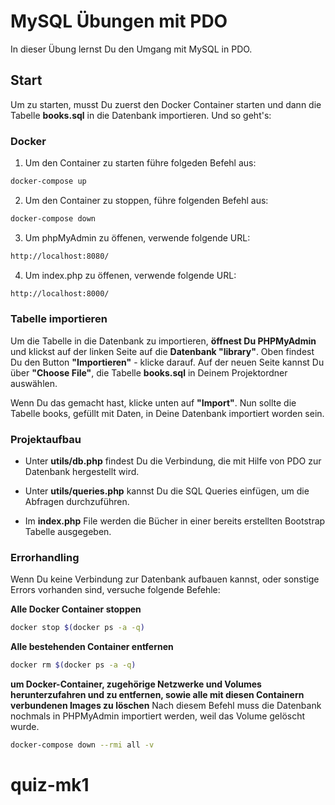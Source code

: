 # MySQL Übungen mit PDO

In dieser Übung lernst Du den Umgang mit MySQL in PDO.

## Start

Um zu starten, musst Du zuerst den Docker Container starten und dann die Tabelle **books.sql** in die Datenbank importieren. Und so geht's:

### Docker

1. Um den Container zu starten führe folgeden Befehl aus:

```bash
docker-compose up
```

2. Um den Container zu stoppen, führe folgenden Befehl aus:

```bash
docker-compose down
```

3. Um phpMyAdmin zu öffenen, verwende folgende URL:

```bash
http://localhost:8080/
```

4. Um index.php zu öffenen, verwende folgende URL:

```bash
http://localhost:8000/
```

### Tabelle importieren

Um die Tabelle in die Datenbank zu importieren, **öffnest Du PHPMyAdmin** und klickst auf der linken Seite auf die **Datenbank "library"**. Oben findest Du den Button **"Importieren"** - klicke darauf. Auf der neuen Seite kannst Du über **"Choose File"**, die Tabelle **books.sql** in Deinem Projektordner auswählen.

Wenn Du das gemacht hast, klicke unten auf **"Import"**. Nun sollte die Tabelle books, gefüllt mit Daten, in Deine Datenbank importiert worden sein.

### Projektaufbau

- Unter **utils/db.php** findest Du die Verbindung, die mit Hilfe von PDO zur Datenbank hergestellt wird.

- Unter **utils/queries.php** kannst Du die SQL Queries einfügen, um die Abfragen durchzuführen.

- Im **index.php** File werden die Bücher in einer bereits erstellten Bootstrap Tabelle ausgegeben.

### Errorhandling

Wenn Du keine Verbindung zur Datenbank aufbauen kannst, oder sonstige Errors vorhanden sind, versuche folgende Befehle:

**Alle Docker Container stoppen**

```bash
docker stop $(docker ps -a -q)
```

**Alle bestehenden Container entfernen**

```bash
docker rm $(docker ps -a -q)
```

**um Docker-Container, zugehörige Netzwerke und Volumes herunterzufahren und zu entfernen, sowie alle mit diesen Containern verbundenen Images zu löschen**
Nach diesem Befehl muss die Datenbank nochmals in PHPMyAdmin importiert werden, weil das Volume gelöscht wurde.

```bash
docker-compose down --rmi all -v
```
# quiz-mk1
